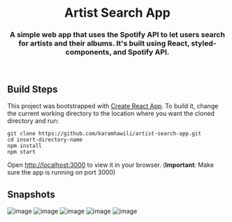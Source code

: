 <h1 align="center">
  Artist Search App
  <br>
</h1>
<h3 align="center">A simple web app that uses the Spotify API to let users search for artists and their albums. It's built using React, styled-components, and Spotify API.</h3>
<br>

## Build Steps

This project was bootstrapped with [Create React App](https://github.com/facebook/create-react-app).
To build it, change the current working directory to the location where you want the cloned directory and run:

```
git clone https://github.com/karamhawili/artist-search-app.git
cd insert-directory-name
npm install
npm start
```

Open [http://localhost:3000](http://localhost:3000) to view it in your browser. (**Important**: Make sure the app is running on port 3000)

## Snapshots
![image](https://user-images.githubusercontent.com/67488592/197765005-f6b5e33b-52a3-4e39-b883-a4fc1bce5ca8.png)
![image](https://user-images.githubusercontent.com/67488592/197765076-d0d3291e-6d6e-4650-baa7-0f004386224c.png)
![image](https://user-images.githubusercontent.com/67488592/197765156-7b2215ea-754c-4425-9c45-67bbefd48ed2.png)
![image](https://user-images.githubusercontent.com/67488592/197765341-a3568758-888a-4995-9181-86a6e6baf289.png)
![image](https://user-images.githubusercontent.com/67488592/197766211-eeb43faa-b109-4425-b90d-04cc5b64b662.png)
